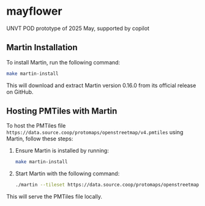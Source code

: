 # mayflower

UNVT POD prototype of 2025 May, supported by copilot

## Martin Installation

To install Martin, run the following command:

```bash
make martin-install
```

This will download and extract Martin version 0.16.0 from its official release on GitHub.

## Hosting PMTiles with Martin

To host the PMTiles file `https://data.source.coop/protomaps/openstreetmap/v4.pmtiles` using Martin, follow these steps:

1. Ensure Martin is installed by running:

   ```bash
   make martin-install
   ```

2. Start Martin with the following command:

   ```bash
   ./martin --tileset https://data.source.coop/protomaps/openstreetmap/v4.pmtiles
   ```

This will serve the PMTiles file locally.


